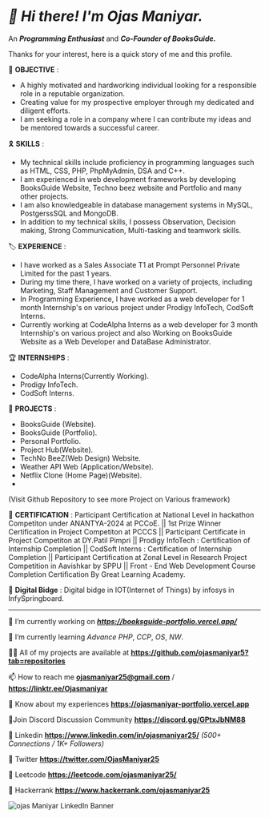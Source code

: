 # ***👋 Hi there! I'm Ojas Maniyar.***

An ***Programming Enthusiast*** and ***Co-Founder of BooksGuide.***

Thanks for your interest, here is a quick story of me and this profile.


🎯 **OBJECTIVE** :
- A highly motivated and hardworking individual looking for a responsible role in a reputable organization.
- Creating value for my prospective employer through my dedicated and diligent efforts.
- I am seeking a role in a company where I can contribute my ideas and be mentored towards a successful career.


🎗️ **SKILLS** :
- My technical skills include proficiency in programming languages such as HTML, CSS, PHP, PhpMyAdmin, DSA and C++.
-  I am experienced in web development frameworks by developing BooksGuide Website, Techno beez website and Portfolio and many other projects.
-   I am also knowledgeable in database management systems in MySQL, PostgerssSQL and MongoDB.
-    In addition to my technical skills, I possess Observation, Decision making, Strong Communication, Multi-tasking and teamwork skills.


🏷️ **EXPERIENCE** :
- I have worked as a Sales Associate T1 at Prompt Personnel Private Limited for the past 1 years.
-  During my time there, I have worked on a variety of projects, including Marketing, Staff Management and Customer Support.
-   In Programming Experience, I have worked as a web developer for 1 month Internship's on various project under Prodigy InfoTech, CodSoft Interns.
-    Currently working at CodeAlpha Interns as a web developer for 3 month Internship's on various project and also Working on BooksGuide Website as a Web Developer and DataBase Administrator.

🏆 **INTERNSHIPS** : 
- CodeAlpha Interns(Currently Working).
- Prodigy InfoTech.
- CodSoft Interns.


🔎 **PROJECTS** :
- BooksGuide (Website).
- BooksGuide (Portfolio).
- Personal Portfolio.
- Project Hub(Website).
- TechNo BeeZ(Web Design) Website.
- Weather API Web (Application/Website).
- Netflix Clone (Home Page)(Website).
- 
(Visit Github Repository to see more Project on Various framework)


📣 **CERTIFICATION** : Participant Certification at National Level in hackathon Competiton under ANANTYA-2024 at PCCoE. || 1st Prize Winner Certification in Project Competiton at PCCCS || Participant Certificate in Project Competiton at DY.Patil Pimpri || Prodigy InfoTech : Certification of Internship Completion || CodSoft Interns : Certification of Internship Completion || Participant Certification at Zonal Level in Research Project Competition in Aavishkar by SPPU || Front - End Web Development Course Completion Certification By Great Learning Academy.


🥇 **Digital Bidge** : Digital bidge in IOT(Internet of Things) by infosys in InfySpringboard.


------------------------------------------------------------------------------------------------------------------

🔭 I’m currently working on ***https://booksguide-portfolio.vercel.app/***

🌱 I’m currently learning *Advance PHP*, *CCP*, *OS*, *NW*.

👨‍💻 All of my projects are available at **https://github.com/ojasmaniyar5?tab=repositories**

📫 How to reach me **ojasmaniyar25@gmail.com** / **https://linktr.ee/Ojasmaniyar**

📄 Know about my experiences **https://ojasmaniyar-portfolio.vercel.app**

📡Join Discord Discussion Community **https://discord.gg/GPtxJbNM88**

🔗 Linkedin **https://www.linkedin.com/in/ojasmaniyar25/**  *(500+ Connections / 1K+ Followers)*

🔗 Twitter **https://twitter.com/OjasManiyar25**

🔗 Leetcode **https://leetcode.com/ojasmaniyar25/**

🔗 Hackerrank **https://www.hackerrank.com/ojasmaniyar25**

<!---
ojasmaniyar5/ojasmaniyar5 is a ✨ special ✨ repository because its `README.md` (this file) appears on your GitHub profile.
You can click the Preview link to take a look at your changes.
--->
![ojas Maniyar LinkedIn Banner](https://github.com/ojasmaniyar5/ojasmaniyar5/assets/150362990/4df82842-95be-448c-b6b1-003854d483b8)
